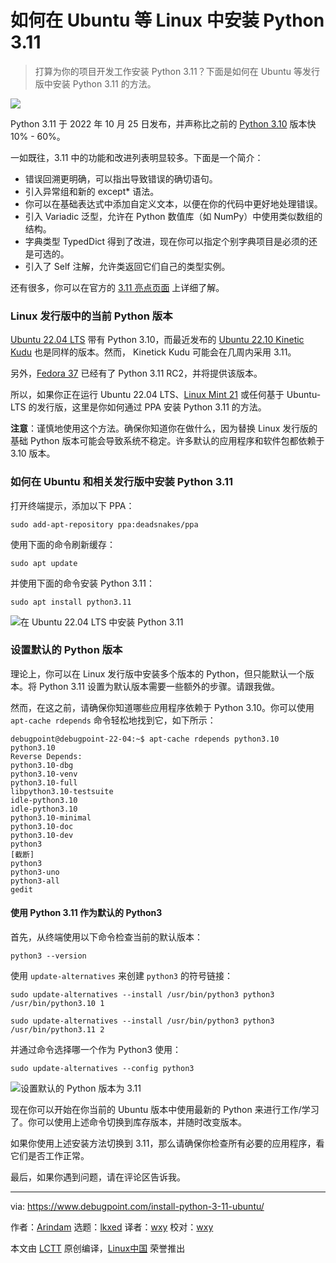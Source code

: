 [#]: subject: "How to Install Python 3.11 in Ubuntu and Other Related Linux"
[#]: via: "https://www.debugpoint.com/install-python-3-11-ubuntu/"
[#]: author: "Arindam https://www.debugpoint.com/author/admin1/"
[#]: collector: "lkxed"
[#]: translator: "wxy"
[#]: reviewer: "wxy"
[#]: publisher: "wxy"
[#]: url: "https://linux.cn/article-15230-1.html"

如何在 Ubuntu 等 Linux 中安装 Python 3.11
======

> 打算为你的项目开发工作安装 Python 3.11？下面是如何在 Ubuntu 等发行版中安装 Python 3.11 的方法。

![][1]

Python 3.11 于 2022 年 10 月 25 日发布，并声称比之前的 [Python 3.10][2] 版本快 10% - 60%。

一如既往，3.11 中的功能和改进列表明显较多。下面是一个简介：

- 错误回溯更明确，可以指出导致错误的确切语句。
- 引入异常组和新的 except* 语法。
- 你可以在基础表达式中添加自定义文本，以便在你的代码中更好地处理错误。
- 引入 Variadic 泛型，允许在 Python 数值库（如 NumPy）中使用类似数组的结构。
- 字典类型 TypedDict 得到了改进，现在你可以指定个别字典项目是必须的还是可选的。
- 引入了 Self 注解，允许类返回它们自己的类型实例。

还有很多，你可以在官方的 [3.11 亮点页面][3] 上详细了解。

### Linux 发行版中的当前 Python 版本

[Ubuntu 22.04 LTS][4] 带有 Python 3.10，而最近发布的 [Ubuntu 22.10 Kinetic Kudu][5] 也是同样的版本。然而， Kinetick Kudu 可能会在几周内采用 3.11。

另外，[Fedora 37][6] 已经有了 Python 3.11 RC2，并将提供该版本。

所以，如果你正在运行 Ubuntu 22.04 LTS、[Linux Mint 21][7] 或任何基于 Ubuntu-LTS 的发行版，这里是你如何通过 PPA 安装 Python 3.11 的方法。

**注意**：谨慎地使用这个方法。确保你知道你在做什么，因为替换 Linux 发行版的基础 Python 版本可能会导致系统不稳定。许多默认的应用程序和软件包都依赖于 3.10 版本。

### 如何在 Ubuntu 和相关发行版中安装 Python 3.11

打开终端提示，添加以下 PPA：

```
sudo add-apt-repository ppa:deadsnakes/ppa
```

使用下面的命令刷新缓存：

```
sudo apt update 
```

并使用下面的命令安装 Python 3.11：

```
sudo apt install python3.11
```

![在 Ubuntu 22.04 LTS 中安装 Python 3.11][8]

### 设置默认的 Python 版本

理论上，你可以在 Linux 发行版中安装多个版本的 Python，但只能默认一个版本。将 Python 3.11 设置为默认版本需要一些额外的步骤。请跟我做。

然而，在这之前，请确保你知道哪些应用程序依赖于 Python 3.10。你可以使用 `apt-cache rdepends` 命令轻松地找到它，如下所示：

```
debugpoint@debugpoint-22-04:~$ apt-cache rdepends python3.10
python3.10
Reverse Depends:
python3.10-dbg
python3.10-venv
python3.10-full
libpython3.10-testsuite
idle-python3.10
idle-python3.10
python3.10-minimal
python3.10-doc
python3.10-dev
python3
[截断]
python3
python3-uno
python3-all
gedit
```

#### 使用 Python 3.11 作为默认的 Python3

首先，从终端使用以下命令检查当前的默认版本：

```
python3 --version
```

使用 `update-alternatives` 来创建 `python3` 的符号链接：

```
sudo update-alternatives --install /usr/bin/python3 python3 /usr/bin/python3.10 1
```

```
sudo update-alternatives --install /usr/bin/python3 python3 /usr/bin/python3.11 2
```

并通过命令选择哪一个作为 Python3 使用：

```
sudo update-alternatives --config python3
```

![设置默认的 Python 版本为 3.11][9]

现在你可以开始在你当前的 Ubuntu 版本中使用最新的 Python 来进行工作/学习了。你可以使用上述命令切换到库存版本，并随时改变版本。

如果你使用上述安装方法切换到 3.11，那么请确保你检查所有必要的应用程序，看它们是否工作正常。

最后，如果你遇到问题，请在评论区告诉我。

--------------------------------------------------------------------------------

via: https://www.debugpoint.com/install-python-3-11-ubuntu/

作者：[Arindam][a]
选题：[lkxed][b]
译者：[wxy](https://github.com/wxy)
校对：[wxy](https://github.com/wxy)

本文由 [LCTT](https://github.com/LCTT/TranslateProject) 原创编译，[Linux中国](https://linux.cn/) 荣誉推出

[a]: https://www.debugpoint.com/author/admin1/
[b]: https://github.com/lkxed
[1]: https://www.debugpoint.com/wp-content/uploads/2022/10/py3112204-1024x576.jpg
[2]: https://www.debugpoint.com/install-python-3-10-ubuntu/
[3]: https://docs.python.org/3.11/whatsnew/3.11.html
[4]: https://www.debugpoint.com/ubuntu-22-04-review/
[5]: https://www.debugpoint.com/ubuntu-22-10/
[6]: https://www.debugpoint.com/fedora-37/
[7]: https://www.debugpoint.com/linux-mint-21-review/
[8]: https://www.debugpoint.com/wp-content/uploads/2022/10/Install-Python-3.11-in-Ubuntu-22.04-LTS.jpg
[9]: https://www.debugpoint.com/wp-content/uploads/2022/10/Setting-up-default-python-version-to-3.11.jpg
